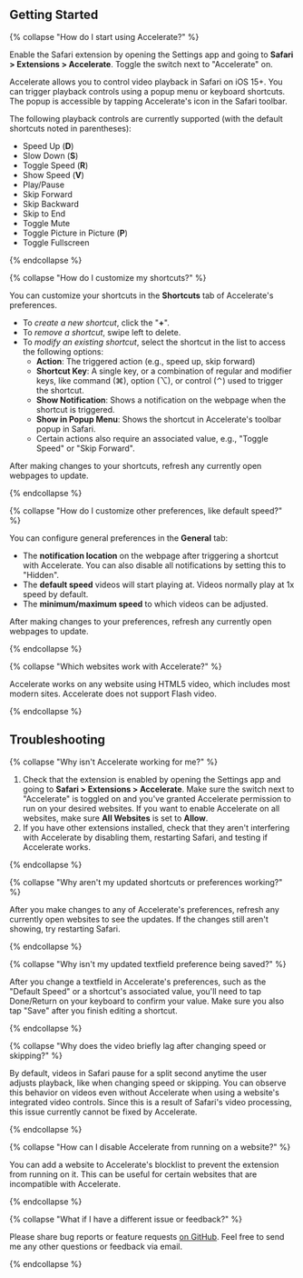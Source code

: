 ## Getting Started

{% collapse "How do I start using Accelerate?" %}

Enable the Safari extension by opening the Settings app and going to **Safari > Extensions > Accelerate**. Toggle the switch next to "Accelerate" on.

Accelerate allows you to control video playback in Safari on iOS 15+. You can trigger playback controls using a popup menu or keyboard shortcuts. The popup is accessible by tapping Accelerate's icon in the Safari toolbar.

The following playback controls are currently supported (with the default shortcuts noted in parentheses):

- Speed Up (**D**)
- Slow Down (**S**)
- Toggle Speed (**R**)
- Show Speed (**V**)
- Play/Pause
- Skip Forward
- Skip Backward
- Skip to End
- Toggle Mute
- Toggle Picture in Picture (**P**)
- Toggle Fullscreen

{% endcollapse %}

{% collapse "How do I customize my shortcuts?" %}

You can customize your shortcuts in the **Shortcuts** tab of Accelerate's preferences.

- To *create a new shortcut*, click the "**+**".
- To *remove a shortcut*, swipe left to delete.
- To *modify an existing shortcut*, select the shortcut in the list to access the following options:
   - **Action**: The triggered action (e.g., speed up, skip forward)
   - **Shortcut Key**: A single key, or a combination of regular and modifier keys, like command (⌘), option (⌥), or control (⌃) used to trigger the shortcut.
   - **Show Notification**: Shows a notification on the webpage when the shortcut is triggered.
   - **Show in Popup Menu**: Shows the shortcut in Accelerate's toolbar popup in Safari.
   - Certain actions also require an associated value, e.g., "Toggle Speed" or "Skip Forward".

After making changes to your shortcuts, refresh any currently open webpages to update.

{% endcollapse %}

{% collapse "How do I customize other preferences, like default speed?" %}

You can configure general preferences in the **General** tab:

- The **notification location** on the webpage after triggering a shortcut with Accelerate. You can also disable all notifications by setting this to "Hidden".
- The **default speed** videos will start playing at. Videos normally play at 1x speed by default.
- The **minimum/maximum speed** to which videos can be adjusted.

After making changes to your preferences, refresh any currently open webpages to update.

{% endcollapse %}

{% collapse "Which websites work with Accelerate?" %}

Accelerate works on any website using HTML5 video, which includes most modern sites. Accelerate does not support Flash video.

{% endcollapse %}

## Troubleshooting

{% collapse "Why isn't Accelerate working for me?" %}

1. Check that the extension is enabled by opening the Settings app and going to **Safari > Extensions > Accelerate**. Make sure the switch next to "Accelerate" is toggled on and you've granted Accelerate permission to run on your desired websites. If you want to enable Accelerate on all websites, make sure **All Websites** is set to **Allow**.
2. If you have other extensions installed, check that they aren't interfering with Accelerate by disabling them, restarting Safari, and testing if Accelerate works. 

{% endcollapse %}

{% collapse "Why aren't my updated shortcuts or preferences working?" %}

After you make changes to any of Accelerate's preferences, refresh any currently open websites to see the updates. If the changes still aren't showing, try restarting Safari.

{% endcollapse %}

{% collapse "Why isn't my updated textfield preference being saved?" %}

After you change a textfield in Accelerate's preferences, such as the "Default Speed" or a shortcut's associated value, you'll need to tap Done/Return on your keyboard to confirm your value. Make sure you also tap "Save" after you finish editing a shortcut.

{% endcollapse %}

{% collapse "Why does the video briefly lag after changing speed or skipping?" %}

By default, videos in Safari pause for a split second anytime the user adjusts playback, like when changing speed or skipping. You can observe this behavior on videos even without Accelerate when using a website's integrated video controls. Since this is a result of Safari's video processing, this issue currently cannot be fixed by Accelerate.

{% endcollapse %}

{% collapse "How can I disable Accelerate from running on a website?" %}

You can add a website to Accelerate's blocklist to prevent the extension from running on it. This can be useful for certain websites that are incompatible with Accelerate.

{% endcollapse %}

{% collapse "What if I have a different issue or feedback?" %}

Please share bug reports or feature requests [on GitHub](https://github.com/ritamsarmah/accelerate/issues). Feel free to send me any other questions or feedback via email.

{% endcollapse %}
